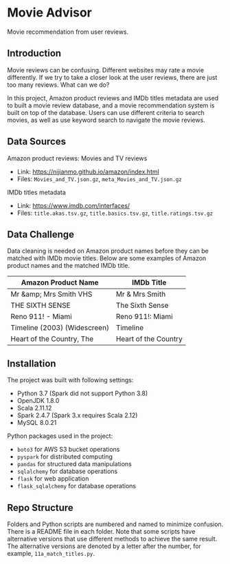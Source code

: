 # Movie Advisor

Movie recommendation from user reviews.

## Introduction

Movie reviews can be confusing. Different websites may rate a movie differently. If we try to take a closer look at the user reviews, there are just too many reviews. What can we do?

In this project, Amazon product reviews and IMDb titles metadata are used to built a movie review database, and a movie recommendation system is built on top of the database. Users can use different criteria to search movies, as well as use keyword search to navigate the movie reviews.

## Data Sources

Amazon product reviews: Movies and TV reviews
- Link: https://nijianmo.github.io/amazon/index.html
- Files: `Movies_and_TV.json.gz`, `meta_Movies_and_TV.json.gz`

IMDb titles metadata
- Link: https://www.imdb.com/interfaces/
- Files: `title.akas.tsv.gz`, `title.basics.tsv.gz`, `title.ratings.tsv.gz`

## Data Challenge

Data cleaning is needed on Amazon product names before they can be matched with IMDb movie titles. Below are some examples of Amazon product names and the matched IMDb title.

| Amazon Product Name          | IMDb Title           |
| ---------------------------- | -------------------- |
| Mr \&amp; Mrs Smith VHS        | Mr & Mrs Smith       |
| THE SIXTH SENSE              | The Sixth Sense      |
| Reno 911! - Miami            | Reno 911!: Miami     |
| Timeline (2003) (Widescreen) | Timeline             |
| Heart of the Country, The    | Heart of the Country |


## Installation

The project was built with following settings:
- Python 3.7 (Spark did not support Python 3.8)
- OpenJDK 1.8.0
- Scala 2.11.12
- Spark 2.4.7 (Spark 3.x requires Scala 2.12)
- MySQL 8.0.21

Python packages used in the project:
- `boto3` for AWS S3 bucket operations
- `pyspark` for distributed computing
- `pandas` for structured data manipulations
- `sqlalchemy` for database operations
- `flask` for web application
- `flask_sqlalchemy` for database operations

## Repo Structure

Folders and Python scripts are numbered and named to minimize confusion. There is a README file in each folder. Note that some scripts have alternative versions that use different methods to achieve the same result. The alternative versions are denoted by a letter after the number, for example, `11a_match_titles.py`.